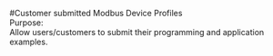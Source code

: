 
#Customer submitted Modbus Device Profiles   
Purpose:  
Allow users/customers to submit their programming and application examples. 
